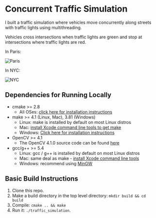 # Concurrent Traffic Simulation

I built a traffic simulation where vehicles move concurrently along streets with traffic lights using multithreading.

Vehicles cross intersections when traffic lights are green and stop at intersections where traffic lights are red.

In Paris:

![Paris](https://github.com/user-attachments/assets/4e61936f-6aba-4833-b157-91136f8e8eb1)

In NYC:

![NYC](https://github.com/user-attachments/assets/093db493-518a-4db4-828d-5494d9f70ead)


## Dependencies for Running Locally
* cmake >= 2.8
  * All OSes: [click here for installation instructions](https://cmake.org/install/)
* make >= 4.1 (Linux, Mac), 3.81 (Windows)
  * Linux: make is installed by default on most Linux distros
  * Mac: [install Xcode command line tools to get make](https://developer.apple.com/xcode/features/)
  * Windows: [Click here for installation instructions](http://gnuwin32.sourceforge.net/packages/make.htm)
* OpenCV >= 4.1
  * The OpenCV 4.1.0 source code can be found [here](https://github.com/opencv/opencv/tree/4.1.0)
* gcc/g++ >= 5.4
  * Linux: gcc / g++ is installed by default on most Linux distros
  * Mac: same deal as make - [install Xcode command line tools](https://developer.apple.com/xcode/features/)
  * Windows: recommend using [MinGW](http://www.mingw.org/)

## Basic Build Instructions

1. Clone this repo.
2. Make a build directory in the top level directory: `mkdir build && cd build`
3. Compile: `cmake .. && make`
4. Run it: `./traffic_simulation`.
